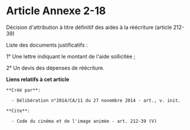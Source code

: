 # Article Annexe 2-18

Décision d'attribution à titre définitif des aides à la réécriture (article 212-39) 

Liste des documents justificatifs : 

1° Une lettre indiquant le montant de l'aide sollicitée ; 

2° Un devis des dépenses de réécriture.

**Liens relatifs à cet article**

	**Créé par**:

	  - Délibération n°2014/CA/11 du 27 novembre 2014 - art., v. init.

	**Cite**:

	  - Code du cinéma et de l'image animée - art. 212-39 (V)
